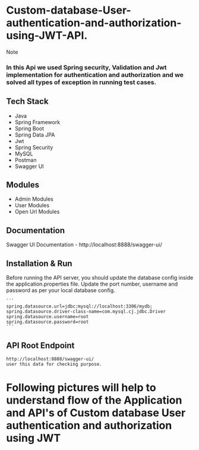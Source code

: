 # Custom-database-User-authentication-and-authorization-using-JWT-API. 

> [!NOTE]
> ### In this Api we used Spring security, Validation and Jwt implementation for authentication and authorization and we solved all types of exception in running test cases.

## Tech Stack
- Java
- Spring Framework
- Spring Boot
- Spring Data JPA
- Jwt
- Spring Security
- MySQL
- Postman
- Swagger UI

## Modules
* Admin Modules
* User Modules
* Open Url Modules

## Documentation
Swagger UI Documentation - http://localhost:8888/swagger-ui/

## Installation & Run
Before running the API server, you should update the database config inside the application.properties file.
Update the port number, username and password as per your local database config.
    
    ```
    spring.datasource.url=jdbc:mysql://localhost:3306/mydb;
    spring.datasource.driver-class-name=com.mysql.cj.jdbc.Driver
    spring.datasource.username=root
    spring.datasource.password=root
    ```

## API Root Endpoint

```https://localhost:8888/
http://localhost:8888/swagger-ui/
user this data for checking purpose.
```

# Following pictures will help to understand flow of the Application and API's of Custom database User authentication and authorization using JWT
